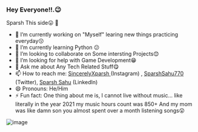 ### Hey Everyone!!.😉
Sparsh This side😛 👋

- 🔭 I’m currently working on "Myself" learing new things practicing everyday😗
- 🌱 I’m currently learning Python 😕
- 👯 I’m looking to collaborate on Some intersting Projects😊
- 🤔 I’m looking for help with Game Development😁
- 💬 Ask me about Any Tech Related Stuff😋
- 📫 How to reach me: [SincerelyXparsh ](https://www.instagram.com/sincerelyxparsh/) (Instagram) , [SparshSahu770](https://twitter.com/SparshSahu770) (Twitter), [Sparsh Sahu](https://www.linkedin.com/in/sparsh-sahu-439383227/) (LinkedIn)
- 😄 Pronouns: He/Him
- ⚡ Fun fact: One thing about me is, I cannot live without music... like literally in the year 2021 my music hours count was 850+ And my mom was like damn son you almost spent over a month listening songs😲


![image](https://user-images.githubusercontent.com/83551410/145410094-641ee227-cc7f-4770-88cb-884444b71a98.png)

